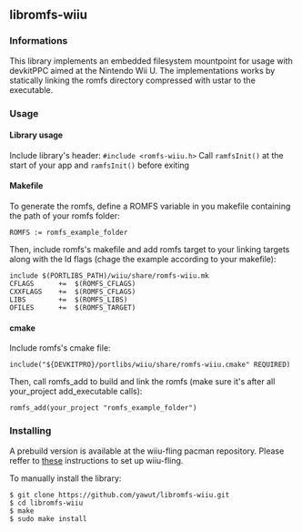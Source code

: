 ## libromfs-wiiu

### Informations  
This library implements an embedded filesystem mountpoint for usage with devkitPPC aimed at the Nintendo Wii U. The implementations works by statically linking the romfs directory compressed with ustar to the executable.

### Usage
#### Library usage
Include library's header: `#include <romfs-wiiu.h>`
Call `ramfsInit()` at the start of your app and `ramfsInit()` before exiting

#### Makefile
To generate the romfs, define a ROMFS variable in you makefile containing the path of your romfs folder:

    ROMFS := romfs_example_folder

Then, include romfs's makefile and add romfs target to your linking targets along with the ld flags (chage the example according to your makefile):

    include $(PORTLIBS_PATH)/wiiu/share/romfs-wiiu.mk
    CFLAGS		+=	$(ROMFS_CFLAGS)
    CXXFLAGS	+=	$(ROMFS_CFLAGS)
    LIBS		+=	$(ROMFS_LIBS)
    OFILES		+=	$(ROMFS_TARGET)

#### cmake
Include romfs's cmake file:

    include("${DEVKITPRO}/portlibs/wiiu/share/romfs-wiiu.cmake" REQUIRED)

Then, call romfs_add to build and link the romfs (make sure it's after all your_project add_executable calls):

    romfs_add(your_project "romfs_example_folder")

### Installing
A prebuild version is available at the wiiu-fling pacman repository.
Please reffer to [these](https://gitlab.com/QuarkTheAwesome/wiiu-fling) instructions to set up wiiu-fling. 

To manually install the library:

    $ git clone https://github.com/yawut/libromfs-wiiu.git
    $ cd libromfs-wiiu
    $ make
    $ sudo make install



